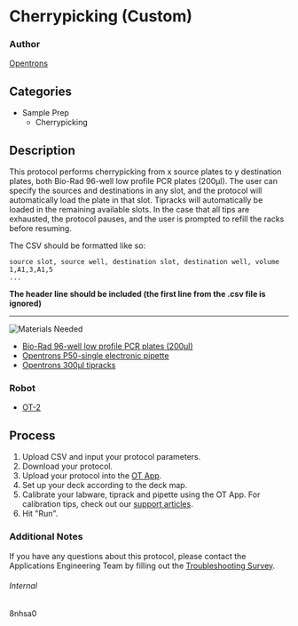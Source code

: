 # Cherrypicking (Custom)

### Author
[Opentrons](https://opentrons.com/)



## Categories
* Sample Prep
	* Cherrypicking


## Description
This protocol performs cherrypicking from x source plates to y destination plates, both Bio-Rad 96-well low profile PCR plates (200µl). The user can specify the sources and destinations in any slot, and the protocol will automatically load the plate in that slot. Tipracks will automatically be loaded in the remaining available slots. In the case that all tips are exhausted, the protocol pauses, and the user is prompted to refill the racks before resuming.

The CSV should be formatted like so:

```
source slot, source well, destination slot, destination well, volume
1,A1,3,A1,5
...
```

**The header line should be included (the first line from the .csv file is ignored)**

---
![Materials Needed](https://s3.amazonaws.com/opentrons-protocol-library-website/custom-README-images/001-General+Headings/materials.png)

* [Bio-Rad 96-well low profile PCR plates (200µl)](https://www.bio-rad.com/en-us/sku/hsp9601-hard-shell-96-well-pcr-plates-low-profile-thin-wall-skirted-white-clear?ID=hsp9601)
* [Opentrons P50-single electronic pipette](https://shop.opentrons.com/collections/ot-2-pipettes/products/single-channel-electronic-pipette)
* [Opentrons 300µl tipracks](https://shop.opentrons.com/collections/opentrons-tips/products/opentrons-300ul-tips)

### Robot
* [OT-2](https://opentrons.com/ot-2)

## Process

1. Upload CSV and input your protocol parameters.
2. Download your protocol.
3. Upload your protocol into the [OT App](https://opentrons.com/ot-app).
4. Set up your deck according to the deck map.
5. Calibrate your labware, tiprack and pipette using the OT App. For calibration tips, check out our [support articles](https://support.opentrons.com/en/collections/1559720-guide-for-getting-started-with-the-ot-2).
6. Hit "Run".

### Additional Notes
If you have any questions about this protocol, please contact the Applications Engineering Team by filling out the [Troubleshooting Survey](https://protocol-troubleshooting.paperform.co/).

###### Internal
8nhsa0
